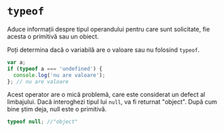 # `typeof`

Aduce informații despre tipul operandului pentru care sunt solicitate, fie acesta o primitivă sau un obiect.

Poți determina dacă o variabilă are o valoare sau nu folosind `typeof`.

```javascript
var a;
if (typeof a === 'undefined') {
  console.log('nu are valoare');
}; // nu are valoare
```

Acest operator are o mică problemă, care este considerat un defect al limbajului. Dacă interoghezi tipul lui `null`, va fi returnat "object". După cum bine știm deja, null este o primitivă.

```javascript
typeof null; //"object"
```
